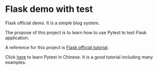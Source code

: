 # Flask demo with test

Flask official demo. It is a simple blog system.

The propose of this project is to learn how to use Pytest to test Flask application.

A reference for this project is [Flask official tutorial](https://flask.palletsprojects.com/en/3.0.x/tutorial/).

Click [here](https://learning-pytest.readthedocs.io/zh/latest/index.html) to learn Pytest in Chinese. It is a good tutorial including many examples.